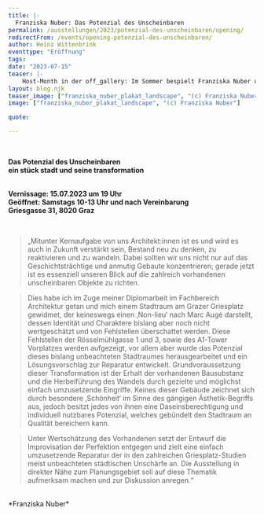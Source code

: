```yaml
---
title: |-
  Franziska Nuber: Das Potenzial des Unscheinbaren
permalink: /ausstellungen/2023/potenzial-des-unscheinbaren/opening/
redirectFrom: /events/opening-potenzial-des-unscheinbaren/
author: Heinz Wittenbrink
eventtype: "Eröffnung"
tags:
date: "2023-07-15"
teaser: |-
    Host-Month in der off_gallery: Im Sommer bespielt Franziska Nuber unseren Galerieraum. Die Ausstellung ist aus ihrer Diplomarbeit entstanden, in der sie eine Umgestaltung von drei kleinen Gebäuden vor dem A1-Hochhaus vorschlägt. Bei der Eröffnung stellt sie ihr Projekt vor.
layout: blog.njk
teaser_image: ["franziska_nuber_plakat_landscape", "(c) Franziska Nuber"]
image: ["franziska_nuber_plakat_landscape", "(c) Franziska Nuber"]

quote:

---
```

</br>


**Das Potenzial des Unscheinbaren**
</br>
**ein stück stadt und seine transformation**
</br>
</br>

**Vernissage: 15.07.2023 um 19 Uhr**
</br>
**Geöffnet: Samstags 10-13 Uhr und nach Vereinbarung**
</br>
**Griesgasse 31, 8020 Graz**

</br>

> „Mitunter Kernaufgabe von uns Architekt:innen ist es und wird es auch in Zukunft verstärkt sein, Bestand neu zu denken, zu reaktivieren und zu wandeln. Dabei sollten wir uns nicht nur auf das Geschichtsträchtige und anmutig Gebaute konzentrieren; gerade jetzt ist es essenziell unseren Blick auf die zahlreich vorhandenen unscheinbaren Objekte zu richten.

> Dies habe ich im Zuge meiner Diplomarbeit im Fachbereich Architektur getan und mich einem Stadtraum am Grazer Griesplatz gewidmet, der keineswegs einen ‚Non-lieu‘ nach Marc Augé darstellt, dessen Identität und Charaktere bislang aber noch nicht wertgeschätzt und von Fehlstellen überschattet werden. Diese Fehlstellen der Rösselmühlgasse 1 und 3, sowie des A1-Tower Vorplatzes werden aufgezeigt, vor allem aber wurde das Potenzial dieses bislang unbeachteten Stadtraumes herausgearbeitet und ein Lösungsvorschlag zur Reparatur entwickelt. Grundvoraussetzung dieser Transformation ist der Erhalt der vorhandenen Bausubstanz und die Herbeiführung des Wandels durch gezielte und möglichst einfach umzusetzende Eingriffe. Keines dieser Gebäude zeichnet sich durch besondere ‚Schönheit‘ im Sinne des gängigen Ästhetik-Begriffs aus, jedoch besitzt jedes von ihnen eine Daseinsberechtigung und individuell nutzbares Potenzial, welches gebündelt den Stadtraum an Qualität bereichern kann.

> Unter Wertschätzung des Vorhandenen setzt der Entwurf die Improvisation der Perfektion entgegen und zielt eine einfach umzusetzende Reparatur der in den zahlreichen Griesplatz-Studien meist unbeachteten städtischen Unschärfe an. Die Ausstellung in direkter Nähe zum Planungsgebiet soll auf diese Thematik aufmerksam machen und zur Diskussion anregen.“
<br/>
*Franziska Nuber*
